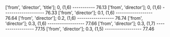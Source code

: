 ['from', 'director', 'title']; 0, (1,6) ----------- 76.13
['from', 'director']; 0, (1,6) -------------------- 76.33
['from', 'director']; 0.1, (1,6) ------------------ 76.64
['from', 'director']; 0.2, (1,6) ------------------ 76.74
['from', 'director']; 0.3, (1,6) ------------------ 77.66
['from', 'director']; 0.3, (1,7) ------------------ 77.15
['from', 'director']; 0.3, (1,5) ------------------ 77.46